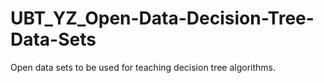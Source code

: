 # UBT_YZ_Open-Data-Decision-Tree-Data-Sets
Open data sets to be used for teaching decision tree algorithms.
